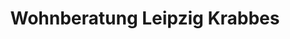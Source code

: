 ---
title: "Wohnberatung Leipzig Krabbes"
url: /leipzig/wohnberatung-leipzig-krabbes/
shop: Möbel
---